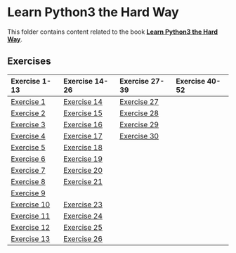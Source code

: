 # Learn Python3 the Hard Way

This folder contains content related to the book [**Learn Python3 the Hard Way**](https://learnpythonthehardway.org/).

## Exercises
|Exercise 1-13                |Exercise 14-26               |Exercise 27-39               |Exercise 40-52|
|:----------------------------|:----------------------------|:----------------------------|:-------------|
|[Exercise 1](part_1/ex01.md) |[Exercise 14](part_2/ex14.md)|[Exercise 27](part_3/ex27.md)||
|[Exercise 2](part_1/ex02.md) |[Exercise 15](part_2/ex15.md)|[Exercise 28](part_3/ex28.md)||
|[Exercise 3](part_1/ex03.md) |[Exercise 16](part_2/ex16.md)|[Exercise 29](part_3/ex29.md)||
|[Exercise 4](part_1/ex04.md) |[Exercise 17](part_2/ex17.md)|[Exercise 30](part_3/ex30.md)||
|[Exercise 5](part_1/ex05.md) |[Exercise 18](part_2/ex18.md)|||
|[Exercise 6](part_1/ex06.md) |[Exercise 19](part_2/ex19.md)|||
|[Exercise 7](part_1/ex07.md) |[Exercise 20](part_2/ex20.md)|||
|[Exercise 8](part_1/ex08.md) |[Exercise 21](part_2/ex21.md)|||
|[Exercise 9](part_1/ex09.md) ||||
|[Exercise 10](part_1/ex10.md)|[Exercise 23](part_2/ex23.md)|||
|[Exercise 11](part_1/ex11.md)|[Exercise 24](part_2/ex24.md)|||
|[Exercise 12](part_1/ex12.md)|[Exercise 25](part_2/ex25.md)|||
|[Exercise 13](part_1/ex13.md)|[Exercise 26](part_2/ex26.md)|||